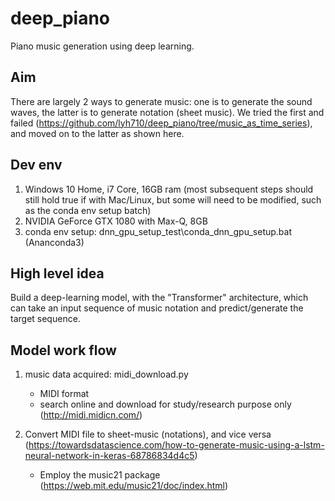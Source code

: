 # deep_piano
Piano music generation using deep learning.

## Aim
There are largely 2 ways to generate music: one is to generate the sound waves, the latter is to generate notation (sheet music). We tried the first and failed (https://github.com/lyh710/deep_piano/tree/music_as_time_series), and moved on to the latter as shown here.

## Dev env
1. Windows 10 Home, i7 Core, 16GB ram (most subsequent steps should still hold true if with Mac/Linux, but some will need to be modified, such as the conda env setup batch)
2. NVIDIA GeForce GTX 1080 with Max-Q, 8GB
3. conda env setup: dnn_gpu_setup_test\conda_dnn_gpu_setup.bat (Ananconda3)

## High level idea
Build a deep-learning model, with the "Transformer" architecture, which can take an input sequence of music notation and predict/generate the target sequence.

## Model work flow
1. music data acquired: midi_download.py
    - MIDI format
    - search online and download for study/research purpose only (http://midi.midicn.com/)

2. Convert MIDI file to sheet-music (notations), and vice versa (https://towardsdatascience.com/how-to-generate-music-using-a-lstm-neural-network-in-keras-68786834d4c5)
    - Employ the music21 package (https://web.mit.edu/music21/doc/index.html)
